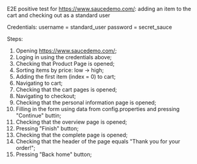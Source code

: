 E2E positive test for https://www.saucedemo.com/: adding an item to the cart and checking out as a standard user 

Credentials:
username = standard_user
password = secret_sauce

Steps:
1. Opening  https://www.saucedemo.com/;
2. Loging in using the credentials above;
3. Checking that Product Page is opened;
4. Sorting items by price: low -> high;
5. Adding the first item (index = 0) to cart;
6. Navigating to cart;
7. Checking that the cart pages is opened;
8. Navigating to checkout;
9. Checking that the personal information page is opened;
10. Filling in the form using data from config.properties and pressing "Continue" buttin;
11. Checking that the overview page is opened;
12. Pressing "Finish" button;
13. Checking that the complete page is opened;
14. Checking that the header of the page equals "Thank you for your order!";
15. Pressing "Back home" button;
